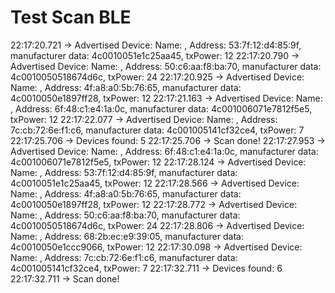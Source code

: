 # Test Scan BLE 
22:17:20.721 -> Advertised Device: Name: , Address: 53:7f:12:d4:85:9f, manufacturer data: 4c0010051e1c25aa45, txPower: 12 
22:17:20.790 -> Advertised Device: Name: , Address: 50:c6:aa:f8:ba:70, manufacturer data: 4c0010050518674d6c, txPower: 24 
22:17:20.925 -> Advertised Device: Name: , Address: 4f:a8:a0:5b:76:65, manufacturer data: 4c0010050e1897ff28, txPower: 12 
22:17:21.163 -> Advertised Device: Name: , Address: 6f:48:c1:e4:1a:0c, manufacturer data: 4c001006071e7812f5e5, txPower: 12 
22:17:22.077 -> Advertised Device: Name: , Address: 7c:cb:72:6e:f1:c6, manufacturer data: 4c001005141cf32ce4, txPower: 7 
22:17:25.706 -> Devices found: 5
22:17:25.706 -> Scan done!
22:17:27.953 -> Advertised Device: Name: , Address: 6f:48:c1:e4:1a:0c, manufacturer data: 4c001006071e7812f5e5, txPower: 12 
22:17:28.124 -> Advertised Device: Name: , Address: 53:7f:12:d4:85:9f, manufacturer data: 4c0010051e1c25aa45, txPower: 12 
22:17:28.566 -> Advertised Device: Name: , Address: 4f:a8:a0:5b:76:65, manufacturer data: 4c0010050e1897ff28, txPower: 12 
22:17:28.772 -> Advertised Device: Name: , Address: 50:c6:aa:f8:ba:70, manufacturer data: 4c0010050518674d6c, txPower: 24 
22:17:28.806 -> Advertised Device: Name: , Address: 68:2b:ec:e9:39:05, manufacturer data: 4c0010050e1ccc9066, txPower: 12 
22:17:30.098 -> Advertised Device: Name: , Address: 7c:cb:72:6e:f1:c6, manufacturer data: 4c001005141cf32ce4, txPower: 7 
22:17:32.711 -> Devices found: 6
22:17:32.711 -> Scan done!
